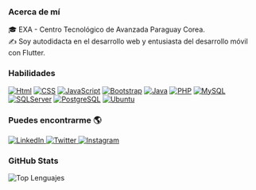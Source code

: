 <!-- ### Hola 👋, soy Gustavo 👨‍💻 -->

### Acerca de mí

🎓 EXA - Centro Tecnológico de Avanzada Paraguay Corea. </br>
✍️ Soy autodidacta en el desarrollo web y entusiasta del desarrollo móvil con Flutter.

### Habilidades

[![Html](https://img.shields.io/badge/HTML5-E34F26?style=for-the-badge&logo=html5&logoColor=white&labelColor=101010)]()
[![CSS](https://img.shields.io/badge/CSS-1572B6?&style=for-the-badge&logo=css3&logoColor=white&labelColor=101010)]()
[![JavaScript](https://img.shields.io/badge/JavaScript-F7DF1E?style=for-the-badge&logo=javascript&logoColor=white&labelColor=101010)]()
[![Bootstrap](https://img.shields.io/badge/Bootstrap-563D7C?style=for-the-badge&logo=bootstrap&logoColor=white&labelColor=101010)]()
[![Java](https://img.shields.io/badge/Java-ED8B00?style=for-the-badge&logo=java&logoColor=white&labelColor=101010)]()
[![PHP](https://img.shields.io/badge/PHP-777BB4?style=for-the-badge&logo=php&logoColor=white&labelColor=101010)]()
[![MySQL](https://img.shields.io/badge/MySQL-4479A1?style=for-the-badge&logo=mysql&logoColor=white&labelColor=101010)]()
[![SQLServer](https://img.shields.io/badge/Microsoft_SQL_Server-CC2927?style=for-the-badge&logo=microsoft-sql-server&logoColor=white&labelColor=101010)]()
[![PostgreSQL](https://img.shields.io/badge/PostgreSQL-316192?style=for-the-badge&logo=postgresql&logoColor=white&labelColor=101010)]()
[![Ubuntu](https://img.shields.io/badge/Ubuntu-E95420?style=for-the-badge&logo=ubuntu&logoColor=white&labelColor=101010)]()

### Puedes encontrarme 🌎

<p>
<a href="https://www.linkedin.com/in/gustavo-galeano/">
  <img alt="LinkedIn" src="https://img.shields.io/badge/LinkedIn-Gustavo%20Galeano-blue?style=flat-square&logo=LinkedIn">
</a>
<a href="https://twitter.com/Galeano019">
  <img alt="Twitter" src="https://img.shields.io/badge/Twitter-Gustavo%20Galeano-blue?style=flat-square&logo=Twitter">
</a>
<a href="https://www.instagram.com/gustavo_paredes02">
  <img alt="Instagram" src="https://img.shields.io/badge/Instagram-Gustavo%20Galeano-blue?style=flat-square&logo=Instagram">
</a>
</p>

### GitHub Stats

![Top Lenguajes](https://github-readme-stats.vercel.app/api/top-langs/?username=Gustavo-Galeano&theme=dark&layout=compact)

